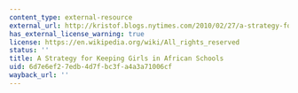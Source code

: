 ```yaml
---
content_type: external-resource
external_url: http://kristof.blogs.nytimes.com/2010/02/27/a-strategy-for-keeping-girls-in-african-schools/
has_external_license_warning: true
license: https://en.wikipedia.org/wiki/All_rights_reserved
status: ''
title: A Strategy for Keeping Girls in African Schools
uid: 6d7e6ef2-7edb-4d7f-bc3f-a4a3a71006cf
wayback_url: ''
---
```

